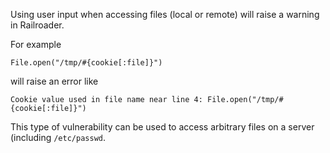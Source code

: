 Using user input when accessing files (local or remote) will raise a warning in Railroader.

For example

    File.open("/tmp/#{cookie[:file]}")

will raise an error like

    Cookie value used in file name near line 4: File.open("/tmp/#{cookie[:file]}")

This type of vulnerability can be used to access arbitrary files on a server (including `/etc/passwd`.
